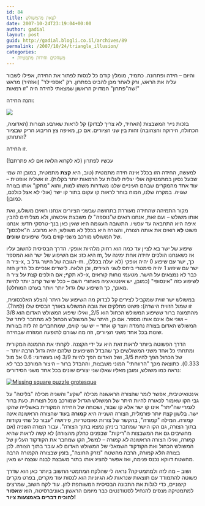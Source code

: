 ```yaml
---
id: 84
title: לצאת מהמשולש
date: 2007-10-24T23:19:04+00:00
author: gadial
layout: post
guid: http://gadial.blogli.co.il/archives/89
permalink: /2007/10/24/triangle_illusion/
categories:
  - משחקים וחידות מתמטיות
---
```

והיום &#8211; חידה ופתרונה. כתמיד, מומלץ קודם כל לנסות לפתור את החידה, אפילו לשבור עליה את הראש, ורק לאחר מכן להביט בפתרון. רק "אספיילר" (ואזהיר) מראש שה"פתרון" המדויק הראשון שמצאתי לחידה היה "זו רמאות!"

והנה החידה:

![](http://upload.wikimedia.org/wikipedia/commons/thumb/5/5e/Missing_square_puzzle.svg/300px-Missing_square_puzzle.svg.png) 

בזכות נייר המשבצות (האחיד, לא צריך לבדוק) קל לראות שארבע הצורות (האדומה, הכחולה, הירוקה והצהובה) זהות בין שני הציורים. אם כן, מאיפה צץ הריבוע הריק שבציור התחתון?

זו החידה.

עכשיו לפתרון (לא לקרוא הלאה אם לא פתרתם!)

<!--more-->

  
למעשה, החידה הזו בכלל אינה חידה מתמטית (טוב, היא **קצת** מתמטית, במובן זה שמי שבעל נסיון במתמטיקה אולי יצליח לעלות על הרמאות יותר בקלות). זו אשליה אופטית &#8211; עוד אחד מהמקרים שבהם העיניים שלנו משדרות משהו למוח, והוא "מתקן" אותו בצורה שגויה. במקרה שלנו, המוח בוחר לראות קו עקום בתור קו ישר (אולי לא אצל כולכם, כמובן).

מקור התמיהה שהחידה מעוררת בתחושה שבשני הציורים אנחנו רואים משולש, ואת אותו משולש &#8211; ועם זאת, אנחנו רואים ש"נוספה" לו משבצת איכשהו, ולא מצליחים להבין איפה היא התחבאה עד עכשיו. התשובה העגומה היא שאין כאן בנך-טרסקי חדש: אנחנו פשוט **לא** רואים את אותה הצורה, והצורה היא בכלל לא משולש; היא מרובע. ה"אלכסון" של המשולש מורכב משני קווים בעלי שיפועים **שונים**.

שיפוע של ישר בא לציין עד כמה הוא רחוק מלהיות אופקי. הדרך הבסיסית לחשוב עליו היא כזו: אם השיפוע של ישר הוא המספר m, אז כשאנחנו הולכים יחידה אחת ימינה על ציר ה-x, הגובה של הישר גדל ב-m. כך, ישר עם שיפוע 0 יהיה אופקי (לא יעלה בכלל), ישר עם שיפוע 1 יהיה סימטרי ביחס לשני הצירים, וכן הלאה. לישרים אנכיים כל הדיון הזה לא תקף; אם הולכים קצת על ציר ה-x, כבר לא נמצאים על הישר. מטעמי נוחות קוראים לשיפוע כזה "אינסופי" (כמובן, יש אינטואיציה מאחורי השם &#8211; ככל שישר קרוב יותר להיות מאונך, כך השיפוע שלו גדול יותר ויותר בערכו המוחלט).

במשולש ישר זווית שמקביל לצירים קל לבדוק מה השיפוע של היתר (הצלע האלכסונית, זו שמול הזווית הישרה): פשוט מחלקים את גובה המשולש באורך הבסיס שלו (למה?). מהתמונה ברור ששיפוע המשולש הכחול הוא 2/5, ואילו שיפוע המשולש האדום הוא 3/8 &#8211; ושני אלו אינם אותו מספר. אם כן, היתר של המשולש הכחול לא מתחבר ליתר של המשולש האדום בצורה נחמדה ויוצר קו אחד &#8211; יש שני קווים, שמתחברים זה לזה בצורות שונות בכל אחד משני הציורים, וזה מה שגורם לתופעה המוזרה שבחידה.

הדרך הפשוטה ביותר לראות זאת היא על ידי הקצנה. לקחתי את התמונה המקורית ומתחתי כל אחד משני המשולשים כך שהבדל השיפועים שלהם יהיה גדול הרבה יותר &#8211; של הכחול הפך להיות 3/5, ושל האדום הפך להיות 3/9 (או בעשרוני: 0.6 אל מול 0.333). כתוצאה מכך "הרווחתי" המוני משבצות, וההבדל ברור &#8211; היצור המורכב כבר לא נראה כמו משולש, ומובן מאליו שאלו שני יצורים שונים בכל אחד משני הסידורים:

[![Missing square puzzle grotesque](http://www.gadial.net/wp-content/uploads/2007/10/missing_square_puzzle2.png)](http://www.gadial.net/wp-content/uploads/2007/10/missing_square_puzzle2.png "Missing square puzzle grotesque")

אינטואיטיבית, אפשר לומר שהצורה הראשונה מכילה "שקע" והשניה מכילה "בליטה" על גבי הקו שאמור לכאורה להיות היתר של המשולש הגדול שמורכב מכל הצורות. כעת ברור לגמרי שה"יתר" אינו קו ישר אלא קו שבור, ושכוחה של החידה המקורית באשלייה שהקו ישר. בלשון קצת יותר פורמלית, הצורה השנייה היא **קמורה** בעוד שהצורה הראשונה אינה קמורה. המילה "קמורה", בהקשר של צורות גאומטריות, פירושה "עבור כל שתי נקודות בתוך הצורה, גם הקו הישר שמחבר ביניהן נמצא בתוך הצורה". עבור הצורה השניה (אם מחשיבים גם את המשבצות ה"ריקות" שבפנים כחלק מהצורה) לא קשה לראות שהיא קמורה, ואילו הצורה הראשונה לא קמורה &#8211; למשל, הקו שמחבר את הקודקוד העליון של המשולש הכחול ואת הקודקוד השמאלי של המשולש האדום לא עובר בתוך הצורה. לכן בצורה הלא קמורה, הרבה מהשטח "נזרק החוצה", בזמן שבצורה הקמורה הרבה מהשטח דווקא נכנס פנימה, ואז אפשר להציג אותו בתור משבצת לבנה שצצה יש מאין.

ושוב &#8211; מה לזה ולמתמטיקה? נראה לי שהלקח המתמטי החשוב ביותר כאן הוא שדרך פשוטה להתמודד עם תוצאות שנראות לא הגיוניות הוא לנסות עוד מקרים, בפרט מקרים קיצוניים, כדי לגלות את התכונה הבסיסית המשותפת להן. עוד לקח חשוב, שמרצים למתמטיקה מנסים להנחיל לסטודנטים כבר מיומם הראשון באוניברסיטה, הוא ש**אסור להוכיח דברים באמצעות ציור!**